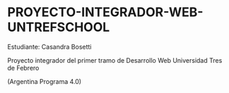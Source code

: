 # PROYECTO-INTEGRADOR-WEB-UNTREFSCHOOL
Estudiante: Casandra Bosetti 

Proyecto integrador del primer tramo de Desarrollo Web Universidad Tres de Febrero 

(Argentina Programa 4.0)
